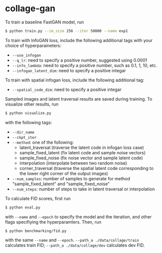 # collage-gan

To train a baseline FastGAN model, run
```bash
$ python train.py --im_size 256 --iter 50000 --name exp1
```

To train with InfoGAN loss, include the following additional tags with your choice of hyperparameters:
- `--use_infogan`
- `--q_lr`: need to specify a positive number, suggested using 0.0001 
- `--info_lambda`: need to specify a positive number, such as 0.1, 1, 10, etc. 
- `--infogan_latent_dim`: need to specify a positive integar

To train with spatial infogan loss, include the following additional tag:
- `--spatial_code_dim`: need to specify a positive integar

Sampled images and latent traversal results are saved during training.
To visualize other results, run 
```bash
$ python visualize.py
```
with the following tags:
- `--dir_name`
- `--ckpt_iter`
- `--method`: one of the following: 
  - latent_traversal (traverse the latent code in infogan loss case)
  - sample_fixed_latent (fix latent code and sample noise vectors)
  - sample_fixed_noise (fix noise vector and sample latent code)
  - interpolation (interpolate between two random noise)
  - corner_traversal (traverse the spatial latent code corresponding to the lower right corner of the output images)
- `--num_samples`: number of samples to generate for method "sample_fixed_latent" and "sample_fixed_noise"
- `--num_steps`: number of steps to take in latent traversal or interpolation

To calculate FID scores, first run 
```bash
$ python eval.py
```
with `--name` and `--epoch` to specify the model and the iteration, and other flags specifiying the hyperparamters.
Then, run 
```bash
$ python benchmarking/fid.py
```
with the same `--name` and `--epoch`. `--path_a ./data/collage/train` calculates train FID;  `--path_a ./data/collage/dev` calculates dev FID.
